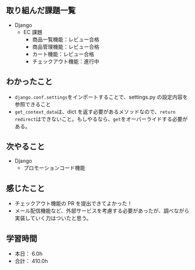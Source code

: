 ## 取り組んだ課題一覧

- Django
  - EC 課題
    - 商品一覧機能：レビュー合格
    - 商品管理機能：レビュー合格
    - カート機能：レビュー合格
    - チェックアウト機能：進行中

## わかったこと

- `django.conf.settings`をインポートすることで、settings.py の設定内容を参照できること
- `get_context_data`は、dict を返す必要があるメソッドなので、`return redirect`はできないこと。もしやるなら、`get`をオーバーライドする必要がある。

## 次やること

- Django
  - プロモーションコード機能

## 感じたこと

- チェックアウト機能の PR を提出できてよかった！
- メール配信機能など、外部サービスを考慮する必要があったが、調べながら実装していく力はついたと思う。

## 学習時間

- 本日： 6.0h
- 合計： 410.0h
